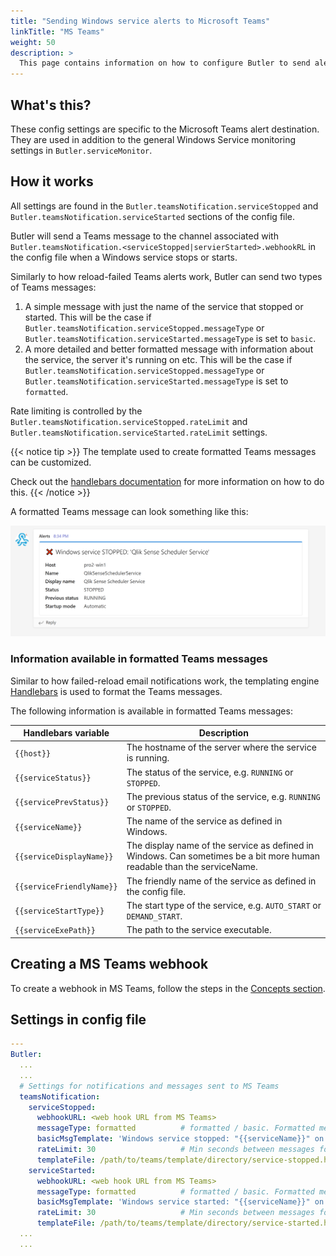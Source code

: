 ```yaml
---
title: "Sending Windows service alerts to Microsoft Teams"
linkTitle: "MS Teams"
weight: 50
description: >
  This page contains information on how to configure Butler to send alerts messages to Microsoft Teams when Windows services stop or start.
---
```


## What's this?

These config settings are specific to the Microsoft Teams alert destination.  
They are used in addition to the general Windows Service monitoring settings in `Butler.serviceMonitor`.

## How it works

All settings are found in the `Butler.teamsNotification.serviceStopped` and `Butler.teamsNotification.serviceStarted` sections of the config file.

Butler will send a Teams message to the channel associated with `Butler.teamsNotification.<serviceStopped|servierStarted>.webhookRL` in the config file when a Windows service stops or starts.

Similarly to how reload-failed Teams alerts work, Butler can send two types of Teams messages:

1. A simple message with just the name of the service that stopped or started. This will be the case if `Butler.teamsNotification.serviceStopped.messageType` or `Butler.teamsNotification.serviceStarted.messageType` is set to `basic`.
2. A more detailed and better formatted message with information about the service, the server it's running on etc. This will be the case if `Butler.teamsNotification.serviceStopped.messageType` or `Butler.teamsNotification.serviceStarted.messageType` is set to `formatted`.

Rate limiting is controlled by the `Butler.teamsNotification.serviceStopped.rateLimit` and `Butler.teamsNotification.serviceStarted.rateLimit` settings.

{{< notice tip >}}
The template used to create formatted Teams messages can be customized.

Check out the [handlebars documentation](https://handlebarsjs.com/) for more information on how to do this.
{{< /notice >}}

A formatted Teams message can look something like this:

![Teams message when a Windows service has stopped](butler-win-svc-monitor-teams-1.png "Teams message when a Windows service has stopped")

### Information available in formatted Teams messages

Similar to how failed-reload email notifications work, the templating engine [Handlebars](https://handlebarsjs.com/) is used to format the Teams messages.

The following information is available in formatted Teams messages:

| Handlebars variable       | Description                                                                                                             |
| ------------------------- | ----------------------------------------------------------------------------------------------------------------------- |
| `{{host}}`                | The hostname of the server where the service is running.                                                                |
| `{{serviceStatus}}`       | The status of the service, e.g. `RUNNING` or `STOPPED`.                                                                 |
| `{{servicePrevStatus}}`   | The previous status of the service, e.g. `RUNNING` or `STOPPED`.                                                        |
| `{{serviceName}}`         | The name of the service as defined in Windows.                                                                          |
| `{{serviceDisplayName}}`  | The display name of the service as defined in Windows. Can sometimes be a bit more human readable than the serviceName. |
| `{{serviceFriendlyName}}` | The friendly name of the service as defined in the config file.                                                         |
| `{{serviceStartType}}`    | The start type of the service, e.g. `AUTO_START` or `DEMAND_START`.                                                     |
| `{{serviceExePath}}`      | The path to the service executable.                                                                                     |

## Creating a MS Teams webhook

To create a webhook in MS Teams, follow the steps in the [Concepts section](/docs/concepts/setting-up-teams-webhooks/).

## Settings in config file

```yaml
---
Butler:
  ...
  ...
  # Settings for notifications and messages sent to MS Teams
  teamsNotification:
    serviceStopped:
      webhookURL: <web hook URL from MS Teams>
      messageType: formatted          # formatted / basic. Formatted means that template file below will be used to create the message.
      basicMsgTemplate: 'Windows service stopped: "{{serviceName}}" on host "{{host}}"'       # Only needed if message type = basic
      rateLimit: 30                   # Min seconds between messages for a given Windows service. Defaults to 5 minutes.
      templateFile: /path/to/teams/template/directory/service-stopped.handlebars
    serviceStarted:
      webhookURL: <web hook URL from MS Teams>
      messageType: formatted          # formatted / basic. Formatted means that template file below will be used to create the message.
      basicMsgTemplate: 'Windows service started: "{{serviceName}}" on host "{{host}}"'       # Only needed if message type = basic
      rateLimit: 30                   # Min seconds between messages for a given Windows service. Defaults to 5 minutes.
      templateFile: /path/to/teams/template/directory/service-started.handlebars
  ...
  ...
```
